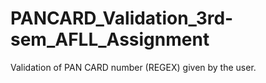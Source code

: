 # PANCARD_Validation_3rd-sem_AFLL_Assignment
Validation of PAN CARD number (REGEX) given by the user.
